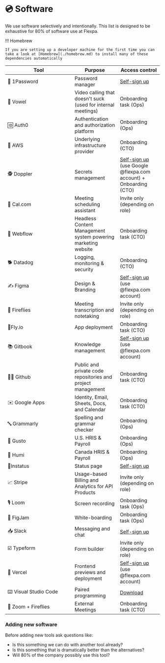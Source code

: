# 💿 Software

We use software selectively and intentionally. This list is designed to be exhaustive for 80% of software use at Flexpa.

!!! Homebrew

    If you are setting up a developer machine for the first time you can take a look at [Homebrew](./homebrew.md) to install many of these dependencies automatically

<table><thead><tr><th width="202.33333333333331">Tool</th><th>Purpose</th><th>Access control</th></tr></thead><tbody><tr><td>🔑 1Password</td><td>Password manager</td><td><a href="https://flexpa.1password.com/teamjoin/invitation/OUXDZTEOCZA57E2QDLGVJNZICY">Self-sign up</a></td></tr><tr><td>🔮 Vowel</td><td>Video calling that doesn't suck (used for internal meetings)</td><td>Onboarding task (Ops)</td></tr><tr><td>🆔 Auth0 </td><td>Authentication and authorization platform</td><td>Onboarding (Ops)</td></tr><tr><td>👷 AWS </td><td>Underlying infrastructure provider</td><td>Onboarding (CTO)</td></tr><tr><td>🕵 Doppler</td><td>Secrets management</td><td><a href="https://www.doppler.com">Self-sign up</a> (use Google @flexpa.com account) + Onboarding (CTO)</td></tr><tr><td>📆 Cal.com </td><td>Meeting scheduling assistant</td><td>Invite only (depending on role)</td></tr><tr><td>📝 Webflow </td><td>Headless Content Management system powering marketing website</td><td>Onboarding task (CTO)</td></tr><tr><td>🐕 Datadog</td><td>Logging, monitoring &#x26; security</td><td>Onboarding (CTO)</td></tr><tr><td>✍️ Figma</td><td>Design &#x26; Branding</td><td><a href="https://figma.com">Self-sign up</a> (use @flexpa.com account)</td></tr><tr><td>🎥  Fireflies </td><td>Meeting transcription and notetaking</td><td>Invite only (depending on role)</td></tr><tr><td>🎈Fly.io</td><td>App deployment</td><td>Onboarding task (CTO)</td></tr><tr><td>📚 Gitbook</td><td>Knowledge management</td><td><a href="https://www.gitbook.com">Self-sign up</a> (use @flexpa.com account)</td></tr><tr><td>👨‍💻 Github</td><td>Public and private code repositories and project management</td><td>Onboarding task (CTO)</td></tr><tr><td>✉️ Google Apps</td><td>Identity, Email, Sheets, Docs, and Calendar</td><td>Onboarding task (CTO)</td></tr><tr><td>🔤 Grammarly</td><td>Spelling and grammar checker</td><td>Onboarding (Ops)</td></tr><tr><td>👥 Gusto </td><td>U.S. HRIS &#x26; Payroll</td><td>Onboarding (Ops)</td></tr><tr><td>👥 Humi </td><td>Canada HRIS &#x26; Payroll</td><td>Onboarding (Ops)</td></tr><tr><td>🚦Instatus</td><td>Status page</td><td><a href="https://www.instatus.com">Self-sign up</a></td></tr><tr><td> 📈 Stripe</td><td>Usage-based Billing and Analytics for API Products</td><td>Invite only (depending on role)</td></tr><tr><td>🎙 Loom</td><td>Screen recording</td><td>Onboarding task (Ops)</td></tr><tr><td>🎨 FigJam</td><td>White-boarding</td><td>Onboarding task (Ops)</td></tr><tr><td>📥 Slack</td><td>Messaging and chat</td><td><a href="https://join.slack.com/t/automate-medical/signup">Self-sign up</a></td></tr><tr><td>☑️ Typeform</td><td>Form builder</td><td>Invite only (depending on role)</td></tr><tr><td><span data-gb-custom-inline data-tag="emoji" data-code="1f504">🔄</span> Vercel</td><td>Frontend previews and deployment</td><td><a href="http://vercel.com/teams/invite/wxOILJotd4MmizBAhDVpQleDmUwbuSI5">Self-sign up</a> (use @flexpa.com account)</td></tr><tr><td>⌨️ Visual Studio Code</td><td>Paired programming</td><td><a href="https://code.visualstudio.com/">Download</a></td></tr><tr><td>🎥 Zoom + Fireflies </td><td>External Meetings</td><td>Onboarding task (CTO)</td></tr></tbody></table>

### Adding new software

Before adding new tools ask questions like:

* Is this something we can do with another tool already?&#x20;
* Is this something that is dramatically better than the alternatives?
* Will 80% of the company possibly use this tool?
